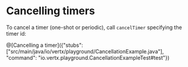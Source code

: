 # Cancelling timers

To cancel a timer (one-shot or periodic), call `cancelTimer` specifying the timer id:

@[Cancelling a timer]({"stubs": ["src/main/java/io/vertx/playground/CancellationExample.java"], "command": "io.vertx.playground.CancellationExampleTest#test"})

